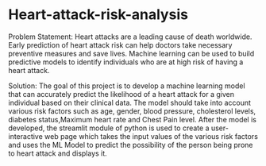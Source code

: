 # Heart-attack-risk-analysis
Problem Statement:
Heart attacks are a leading cause of death worldwide. Early prediction of heart attack risk can help doctors take necessary preventive measures and save lives. Machine learning can be used to build predictive models to identify individuals who are at high risk of having a heart attack.


Solution:
The goal of this project is to develop a machine learning model that can accurately predict the likelihood of a heart attack for a given individual based on their clinical data. The model should take into account various risk factors such as age, gender, blood pressure, cholesterol levels, diabetes status,Maximum heart rate and Chest Pain level.
After the model is developed, the streamlit module of python is used to create a user-interactive web page which takes the input values of the various risk factors and uses the ML Model to predict the possibility of the person being prone to heart attack and displays it.
